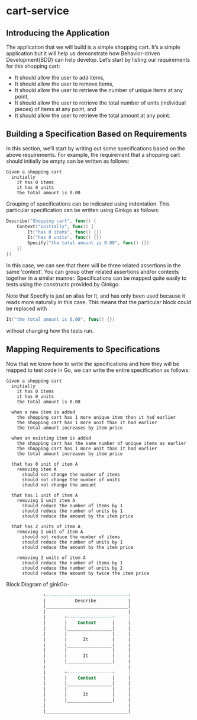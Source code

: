 # cart-service
## Introducing the Application
The application that we will build is a simple shopping cart. It’s a simple application but it will help us demonstrate how Behavior-driven Development(BDD) can help develop.
Let’s start by listing our requirements for this shopping cart:

* It should allow the user to add items,
* It should allow the user to remove items,
* It should allow the user to retrieve the number of unique items at any point,
* It should allow the user to retrieve the total number of units (individual pieces) of items at any point, and
* It should allow the user to retrieve the total amount at any point.

## Building a Specification Based on Requirements
In this section, we’ll start by writing out some specifications based on the above requirements. 
For example, the requirement that a shopping cart should initially be empty can be written as follows:

```
Given a shopping cart
  initially
    it has 0 items
    it has 0 units
    the total amount is 0.00
```
Grouping of specifications can be indicated using indentation. This particular specification can be written using Ginkgo as follows:

```go
Describe("Shopping cart", func() {
	Context("initially", func() {
		It("has 0 items", func() {})
		It("has 0 units", func() {})
		Specify("the total amount is 0.00", func() {})
	})
})
```
In this case, we can see that there will be three related assertions in the same ‘context’. You can group other related assertions and/or contexts together in a similar manner. Specifications can be mapped quite easily to tests using the constructs provided by Ginkgo.

Note that Specify is just an alias for It, and has only been used because it reads more naturally in this case. This means that the particular block could be replaced with

```go
It("the total amount is 0.00", func() {})
```
without changing how the tests run.
## Mapping Requirements to Specifications
Now that we know how to write the specifications and how they will be mapped to test code in Go, we can write the entire specification as follows:
```
Given a shopping cart
  initially
    it has 0 items
    it has 0 units
    the total amount is 0.00

  when a new item is added
    the shopping cart has 1 more unique item than it had earlier
    the shopping cart has 1 more unit than it had earlier
    the total amount increases by item price

  when an existing item is added
    the shopping cart has the same number of unique items as earlier
    the shopping cart has 1 more unit than it had earlier
    the total amount increases by item price

  that has 0 unit of item A
    removing item A
      should not change the number of items
      should not change the number of units
      should not change the amount

  that has 1 unit of item A
    removing 1 unit item A
      should reduce the number of items by 1
      should reduce the number of units by 1
      should reduce the amount by the item price

  that has 2 units of item A
    removing 1 unit of item A
      should not reduce the number of items
      should reduce the number of units by 1
      should reduce the amount by the item price

    removing 2 units of item A
      should reduce the number of items by 1
      should reduce the number of units by 2
      should reduce the amount by twice the item price

```

Block Diagram of ginkGo-
```sql
              +-------------------------------+
              |           Describe            |
              |_______________________________|
              |                               |
              |       +-----------------+     |
              |       |    Context      |     |
              |       |_________________|     |
              |       |                 |     |
              |       |      It         |     |
              |       |_________________|     |
              |       |                 |     |
              |       |      It         |     |
              |       |_________________|     |
              |                               |
              |       +-----------------+     |
              |       |    Context      |     |
              |       |_________________|     |
              |       |                 |     |
              |       |      It         |     |
              |       |_________________|     |
              |                               |
              |_______________________________|

```
